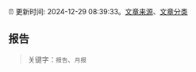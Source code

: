 :alarm_clock: 更新时间: 2024-12-29 08:39:33。[文章来源](/README.md)、[文章分类](/TAGS.md)

## 报告


> 关键字：`报告`、`月报`



